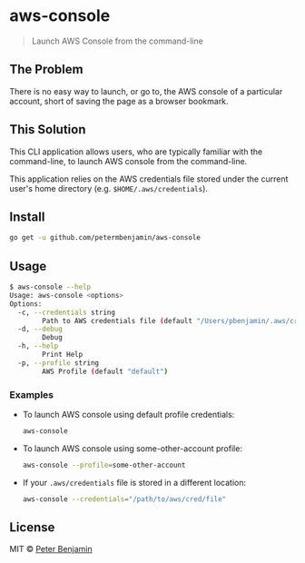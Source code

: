 # aws-console

> Launch AWS Console from the command-line

## The Problem

There is no easy way to launch, or go to, the AWS console of a particular account, short of saving the page as a browser bookmark.

## This Solution

This CLI application allows users, who are typically familiar with the command-line, to launch AWS console from the command-line.

This application relies on the AWS credentials file stored under the current user's home directory (e.g. `$HOME/.aws/credentials`).

## Install

```sh
go get -u github.com/petermbenjamin/aws-console
```

## Usage

```sh
$ aws-console --help
Usage: aws-console <options>
Options:
  -c, --credentials string
        Path to AWS credentials file (default "/Users/pbenjamin/.aws/credentials")
  -d, --debug
        Debug
  -h, --help
        Print Help
  -p, --profile string
        AWS Profile (default "default")
```

### Examples

- To launch AWS console using default profile credentials:
  ```sh
  aws-console
  ```
- To launch AWS console using some-other-account profile:
  ```sh
  aws-console --profile=some-other-account
  ```
- If your `.aws/credentials` file is stored in a different location:
  ```sh
  aws-console --credentials="/path/to/aws/cred/file"
  ```

## License

MIT &copy; [Peter Benjamin](https://github.com/petermbenjamin)
